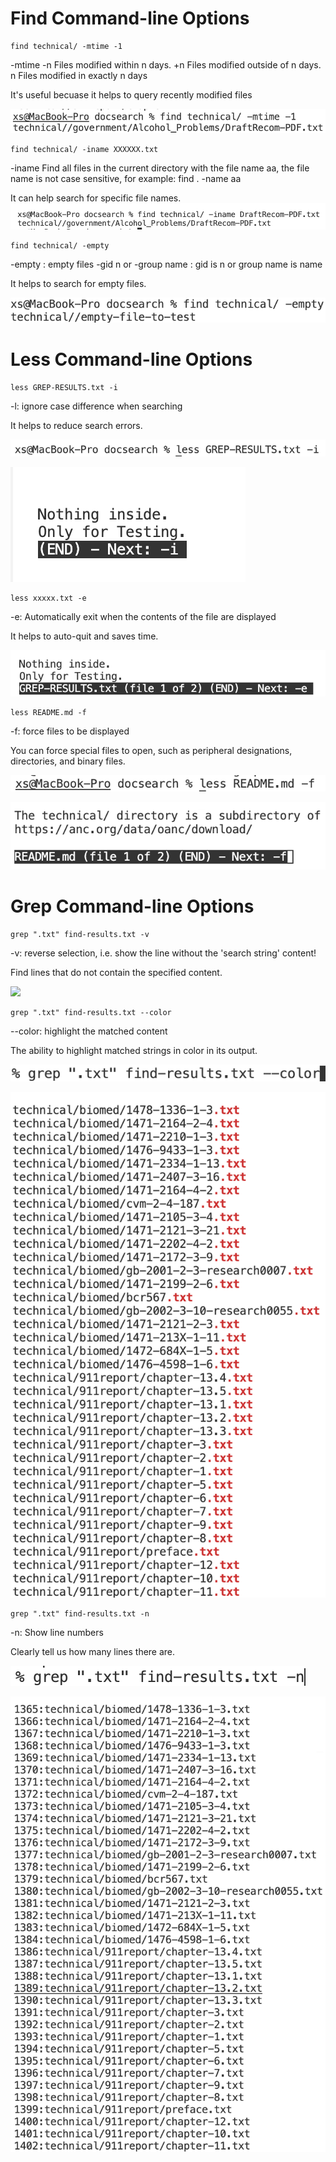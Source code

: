# Find Command-line Options

``` 
find technical/ -mtime -1
``` 
-mtime -n Files modified within n days. 
+n Files modified outside of n days. 
n Files modified in exactly n days

It's useful becuase it helps to query recently modified files

![](lab5/find%20-mtime.png)
``` 
find technical/ -iname XXXXXX.txt
``` 

-iname Find all files in the current directory with the file name aa, the file name is not case sensitive, for example: find . -name aa

It can help search for specific file names.
![](lab5/find%20-iname.png)

``` 
find technical/ -empty
``` 
-empty : empty files -gid n or -group name : gid is n or group name is name

It helps to search for empty files.

![](lab5/find%20-empty.png)

# Less Command-line Options
``` 
less GREP-RESULTS.txt -i
``` 
-l: ignore case difference when searching

It helps to reduce search errors.

![](lab5/less%20-i.png)

![](lab5/less%20-i2.png)

``` 
less xxxxx.txt -e
```
-e: Automatically exit when the contents of the file are displayed

It helps to auto-quit and saves time.

![](lab5/less%20-e.png)

``` 
less README.md -f
```
-f: force files to be displayed

You can force special files to open, such as peripheral designations, directories, and binary files.

![](lab5/less%20-f.png)

![](lab5/less%20-f2.png)

# Grep Command-line Options
``` 
grep ".txt" find-results.txt -v
```
-v: reverse selection, i.e. show the line without the 'search string' content!

Find lines that do not contain the specified content.

![](lab5/less%20-v.png)

``` 
grep ".txt" find-results.txt --color
```

--color: highlight the matched content

The ability to highlight matched strings in color in its output.

![](lab5/grep%20--color2.png)

![](lab5/grep%20--color.png)

``` 
grep ".txt" find-results.txt -n
```
-n: Show line numbers

Clearly tell us how many lines there are.

![](lab5/grep%20-n2.png)

![](lab5/grep%20-n.png)
